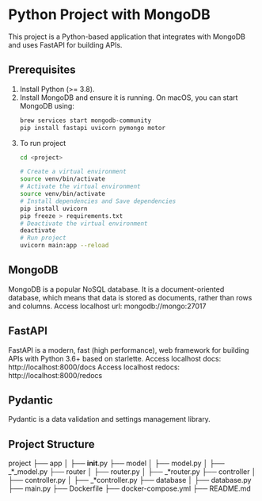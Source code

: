 # Python Project with MongoDB

This project is a Python-based application that integrates with MongoDB and uses FastAPI for building APIs.

## Prerequisites
1. Install Python (>= 3.8).
2. Install MongoDB and ensure it is running. On macOS, you can start MongoDB using:
   ```bash
   brew services start mongodb-community
   pip install fastapi uvicorn pymongo motor
3. To run project
   ```bash
   cd <project>
   
   # Create a virtual environment
   source venv/bin/activate
   # Activate the virtual environment
   source venv/bin/activate
   # Install dependencies and Save dependencies
   pip install uvicorn
   pip freeze > requirements.txt
   # Deactivate the virtual environment
   deactivate   
   # Run project
   uvicorn main:app --reload

## MongoDB
MongoDB is a popular NoSQL database. It is a document-oriented database, which means that data is stored as documents, rather than rows and columns.
Access localhost url: mongodb://mongo:27017

## FastAPI
FastAPI is a modern, fast (high performance), web framework for building APIs with Python 3.6+ based on starlette.
Access localhost docs: http://localhost:8000/docs
Access localhost redocs: http://localhost:8000/redocs

## Pydantic
Pydantic is a data validation and settings management library.

## Project Structure
project
├── app
│   ├── __init__.py
├── model
│   ├── model.py
│   ├── _*_model.py
├── router
│   ├── router.py
│   ├── _*router.py
├── controller
│   ├── controller.py
│   ├── _*controller.py
├── database
│   ├── database.py
├── main.py
├── Dockerfile
├── docker-compose.yml
├── README.md

